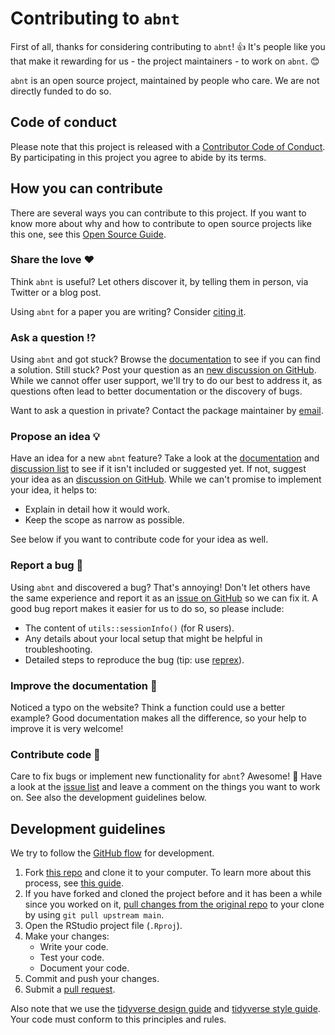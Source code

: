 # Contributing to `abnt`

<!-- This CONTRIBUTING.md was adapted from https://gist.github.com/peterdesmet/e90a1b0dc17af6c12daf6e8b2f044e7c -->

First of all, thanks for considering contributing to `abnt`! 👍 It's people like you that make it rewarding for us - the project maintainers - to work on `abnt`. 😊

`abnt` is an open source project, maintained by people who care. We are not directly funded to do so.

[repo]: https://github.com/danielvartan/abnt
[issues]: https://github.com/danielvartan/abnt/issues
[discussions]: https://github.com/danielvartan/abnt/discussions
[new_issue]: https://github.com/danielvartan/abnt/issues/new
[new_discussion]: https://github.com/danielvartan/abnt/discussions/new
[website]: https://danielvartan.github.io/abnt
[citation]: https://github.com/danielvartan/abnt/blob/main/CITATION.cff
[email]: mailto:danvartan@gmail.com

## Code of conduct

Please note that this project is released with a [Contributor Code of Conduct](https://github.com/danielvartan/abnt/blob/main/CODE_OF_CONDUCT.md). By participating in this project you agree to abide by its terms.

## How you can contribute

There are several ways you can contribute to this project. If you want to know more about why and how to contribute to open source projects like this one, see this [Open Source Guide](https://opensource.guide/how-to-contribute/).

### Share the love ❤️

Think `abnt` is useful? Let others discover it, by telling them in person, via Twitter or a blog post.

Using `abnt` for a paper you are writing? Consider [citing it][citation].

### Ask a question ⁉️

Using `abnt` and got stuck? Browse the [documentation][website] to see if you can find a solution. Still stuck? Post your question as an [new discussion on GitHub][new_discussion]. While we cannot offer user support, we'll try to do our best to address it, as questions often lead to better documentation or the discovery of bugs.

Want to ask a question in private? Contact the package maintainer by [email][email].

### Propose an idea 💡

Have an idea for a new `abnt` feature? Take a look at the [documentation][website] and [discussion list][discussions] to see if it isn't included or suggested yet. If not, suggest your idea as an [discussion on GitHub][new_discussion]. While we can't promise to implement your idea, it helps to:

* Explain in detail how it would work.
* Keep the scope as narrow as possible.

See below if you want to contribute code for your idea as well.

### Report a bug 🐛

Using `abnt` and discovered a bug? That's annoying! Don't let others have the same experience and report it as an [issue on GitHub][new_issue] so we can fix it. A good bug report makes it easier for us to do so, so please include:

* The content of `utils::sessionInfo()` (for R users).
* Any details about your local setup that might be helpful in troubleshooting.
* Detailed steps to reproduce the bug (tip: use [reprex](https://reprex.tidyverse.org/)).

### Improve the documentation 📖

Noticed a typo on the website? Think a function could use a better example? Good documentation makes all the difference, so your help to improve it is very welcome!

### Contribute code 📝

Care to fix bugs or implement new functionality for `abnt`? Awesome! 👏 Have a look at the [issue list][issues] and leave a comment on the things you want to work on. See also the development guidelines below.

## Development guidelines

We try to follow the [GitHub flow](https://guides.github.com/introduction/flow/) for development.

1. Fork [this repo][repo] and clone it to your computer. To learn more about this process, see [this guide](https://guides.github.com/activities/forking/).
2. If you have forked and cloned the project before and it has been a while since you worked on it, [pull changes from the original repo](https://help.github.com/articles/merging-an-upstream-repository-into-your-fork/) to your clone by using `git pull upstream main`.
3. Open the RStudio project file (`.Rproj`).
4. Make your changes:
    * Write your code.
    * Test your code.
    * Document your code.
5. Commit and push your changes.
6. Submit a [pull request](https://guides.github.com/activities/forking/#making-a-pull-request).

Also note that we use the [tidyverse design guide](https://principles.tidyverse.org/) and [tidyverse style guide](https://style.tidyverse.org/). Your code must conform to this principles and rules.
